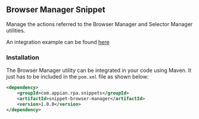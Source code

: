 
## Browser Manager Snippet

Manage the actions referred to the Browser Manager and Selector Manager utilities.

An integration example can be found [here](https://github.com/appianps/ps-plugin-appianrpa-Snippets/tree/master/snippets-examples/robot-snippet-browser-manager) 


### Installation

The Browser Manager utility can be integrated in your code using Maven. It just has to be included in the ```pom.xml``` file as shown below:
```xml
<dependency>
	<groupId>com.appian.rpa.snippets</groupId>
	<artifactId>snippet-browser-manager</artifactId>
	<version>1.0.0</version>
</dependency>
```
